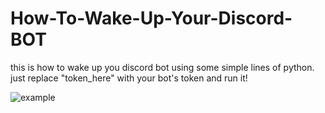 # How-To-Wake-Up-Your-Discord-BOT
this is how to wake up you discord bot using some simple lines of python. 
just replace "token_here" with your bot's token and run it!

![example](https://github.com/SEN1OR-B/How-To-Wake-Up-Your-Discord-BOT/assets/129301742/42965704-8f67-46b4-bf4b-affd99cb5e35)
